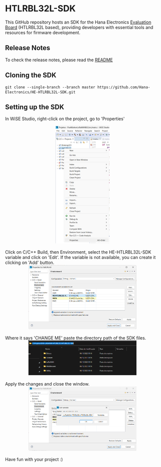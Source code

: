 # HTLRBL32L-SDK
This GitHub repository hosts an SDK for the Hana Electronics [Evaluation Board](https://github.com/Hana-Electronics/EVB-LoRaWAN-HTLRBL32L) (HTLRBL32L based), providing developers with essential tools and resources for firmware development.

## Release Notes

To check the release notes, please read the [README](https://github.com/Hana-Electronics/HE-HTLRBL32L-SDK/blob/v1.1.0/Docs/release-notes.md)

## Cloning the SDK 
```
git clone --single-branch --branch master https://github.com/Hana-Electronics/HE-HTLRBL32L-SDK.git
```

## Setting up the SDK 
In WiSE Studio, right-click on the project, go to 'Properties'

<div align="center">
  <img src='/Docs/assets/properties.png' id="topology" height="35%" width="35%"/>
</div
<br><br>
Click on C/C++ Build, then Environment, select the HE-HTLRBL32L-SDK variable and click on 'Edit'. If the variable is not available, you can create it clicking on 'Add' button.
<div align="center">
  <img src='/Docs/assets/environment.png' id="topology" height="70%" width="70%"/>
</div
<br><br>
Where it says 'CHANGE ME' paste the directory path of the SDK files.
<div align="center">
  <img src='/Docs/assets/path.png' id="topology" height="70%" width="70%"/>
</div
<br><br> 
Apply the changes and close the window.

<div align="center">
  <img src='/Docs/assets/edit%20variable.png'id="topology" height="70%" width="70%"/>
</div
<br><br>
Have fun with your project :)
